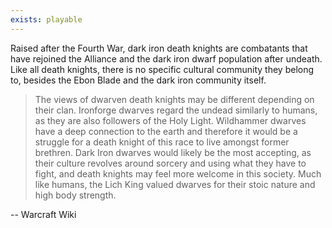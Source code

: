 ```yaml
---
exists: playable
---
```


Raised after the Fourth War, dark iron death knights are combatants that have rejoined the Alliance and the dark iron dwarf population after undeath. Like all death knights, there is no specific cultural community they belong to, besides the Ebon Blade and the dark iron community itself.

> The views of dwarven death knights may be different depending on their clan. Ironforge dwarves regard the undead similarly to humans, as they are also followers of the Holy Light. Wildhammer dwarves have a deep connection to the earth and therefore it would be a struggle for a death knight of this race to live amongst former brethren. Dark Iron dwarves would likely be the most accepting, as their culture revolves around sorcery and using what they have to fight, and death knights may feel more welcome in this society. Much like humans, the Lich King valued dwarves for their stoic nature and high body strength.

-- Warcraft Wiki
